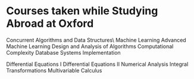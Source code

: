 # Courses taken while Studying Abroad at Oxford

Concurrent Algorithms and Data Structures\\
Machine Learning
Advanced Machine Learning
Design and Analysis of Algorithms
Computational Complexity
Database Systems Implementation

Differential Equations I
Differential Equations II
Numerical Analysis
Integral Transformations
Multivariable Calculus

